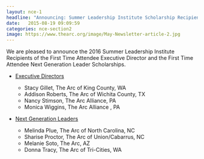 ```yaml
---
layout: nce-1
headline: "Announcing: Summer Leadership Institute Scholarship Recipients"
date:   2015-08-19 09:09:59
categories: nce-section2
image: https://www.thearc.org/image/May-Newsletter-article-2.jpg
---
```

We are pleased to announce the 2016 Summer Leadership Institute Recipients of the First Time Attendee Executive Director and the First Time Attendee Next Generation Leader Scholarships.

<ul>
<li><u>Executive Directors</u></li>
<ul>
<li>Stacy Gillet, The Arc of King County, WA</li>
<li>Addison Roberts, The Arc of Wichita County, TX</li>
<li>Nancy Stimson, The Arc Alliance, PA</li>
<li>Monica Wiggins, The Arc Alliance , PA</li>
</ul>
</ul>


<ul>
<li><u>Next Generation Leaders</u></li>
<ul>
<li>Melinda Plue, The Arc of North Carolina, NC</li>
<li>Sharise Proctor, The Arc of Union/Cabarrus, NC</li>
<li>Melanie Soto, The Arc, AZ</li>
<li>Donna Tracy, The Arc of Tri-Cities, WA</li>
</ul>
</ul>